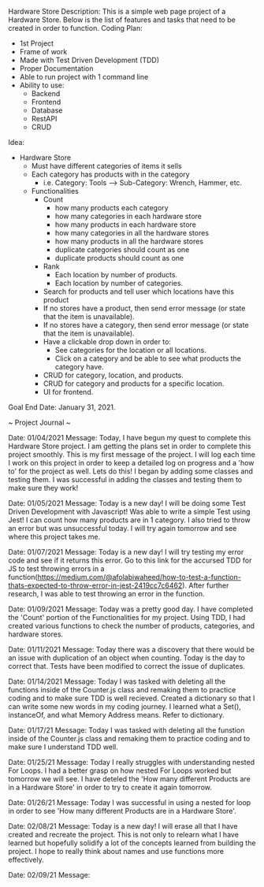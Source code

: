 Hardware Store
Description: This is a simple web page project of a Hardware Store. Below is the list of features and tasks that need to be created in order to function.
Coding Plan:
- 1st Project
- Frame of work
- Made with Test Driven Development (TDD)
- Proper Documentation
- Able to run project with 1 command line
- Ability to use:
    - Backend
    - Frontend
    - Database
    - RestAPI
    - CRUD

Idea:
- Hardware Store
    - Must have different categories of items it sells
    - Each category has products with in the category
        - i.e. Category: Tools --> Sub-Category: Wrench, Hammer, etc.
    - Functionalities
        - Count 
            - how many products each category 
            - how many categories in each hardware store
            - how many products in each hardware store
            - how many categories in all the hardware stores
            - how many products in all the hardware stores
            - duplicate categories should count as one
            - duplicate products should count as one
        - Rank 
            - Each location by number of products.
            - Each location by number of categories.
        - Search for products and tell user which locations have this product
        - If no stores have a product, then send error message (or state that the item is unavailable).
        - If no stores have a category, then send error message (or state that the item is unavailable).
        - Have a clickable drop down in order to: 
            - See categories for the location or all locations.
            - Click on a category and be able to see what products the category have.
        - CRUD for category, location, and products.
        - CRUD for category and products for a specific location.
        - UI for frontend. 

Goal End Date: January 31, 2021.

~ Project Journal ~ 

Date: 01/04/2021 
Message: Today, I have begun my quest to complete this Hardware Store project. I am getting the plans set in order to complete this project smoothly. This is my first message of the project. I will log each time I work on this project in order to keep a detailed log on progress and a 'how to' for the project as well. Lets do this! I began by adding some classes and testing them. I was successful in adding the classes and testing them to make sure they work!

Date: 01/05/2021
Message: Today is a new day! I will be doing some Test Driven Development with Javascript! Was able to write a simple Test using Jest! I can count how many products are in 1 category. I also tried to throw an error but was unsuccessful today. I will try again tomorrow and see where this project takes me. 

Date: 01/07/2021
Message: Today is a new day! I will try testing my error code and see if it returns this error. Go to this link for the accursed TDD for JS to test throwing errors in a function(https://medium.com/@afolabiwaheed/how-to-test-a-function-thats-expected-to-throw-error-in-jest-2419cc7c6462). After further research, I was able to test throwing an error in the function. 

Date: 01/09/2021
Message: Today was a pretty good day. I have completed the 'Count' portion of the Functionalities for my project. Using TDD, I had created various functions to check the number of products, categories, and hardware stores.

Date: 01/11/2021
Message: Today there was a discovery that there would be an issue with duplication of an object when counting. Today is the day to correct that. Tests have been modified to correct the issue of duplicates.

Date: 01/14/2021
Message: Today I was tasked with deleting all the functions inside of the Counter.js class and remaking them to practice coding and to make sure TDD is well recieved. Created a dictionary so that I can write some new words in my coding journey. I learned what a Set(), instanceOf, and what Memory Address means. Refer to dictionary. 

Date: 01/17/21
Message: Today I was tasked with deleting all the funstion inside of the Counter.js class and remaking them to practice coding and to make sure I understand TDD well. 

Date: 01/25/21
Message: Today I really struggles with understanding nested For Loops. I had a better grasp on how nested For Loops worked but tomorrow we will see. I have deteled the 'How many different Products are in a Hardware Store' in order to try to create it again tomorrow. 

Date: 01/26/21
Message: Today I was successful in using a nested for loop in order to see 'How many different Products are in a Hardware Store'. 

Date: 02/08/21
Message: Today is a new day! I will erase all that I have created and recreate the project. This is not only to relearn what I have learned but hopefully solidify a lot of the concepts learned from building the project. I hope to really think about names and use functions more effectively. 

Date: 02/09/21
Message: 